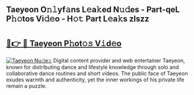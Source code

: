 ## Taeyeon O𝚗𝚕yf𝚊ns L𝚎a𝚔ed N𝚞𝚍es - Part-qeL P𝚑𝚘tos Vi𝚍𝚎o - H𝚘𝚝 Part L𝚎a𝚔s zlszz

# <h2><a href="http://kfdtkm.oniu.top/?m=Taeyeon">🔗👉 🔴 Taeyeon P𝚑ot𝚘𝚜 V𝚒d𝚎o</a></h2>

[![Taeyeon Nu𝚍e𝚜](https://i.imgur.com/0qMVB7G.gif)](http://kfdtkm.oniu.top/?m=Taeyeon)
Digital content provider and web entertainer Taeyeon, known for distributing dance and lifestyle knowledge through solo and collaborative dance routines and short videos. The public face of Taeyeon exudes warmth and authenticity, yet the inner workings of his private life remain a puzzle.  
